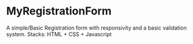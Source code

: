 # MyRegistrationForm
A simple/Basic Registration form with responsivity and a basic validation system.
Stacks: HTML + CSS + Javascript
